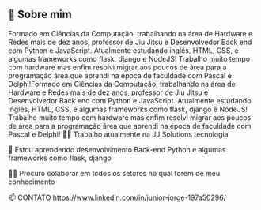 ## 🚀 Sobre mim
Formado em Ciências da Computação, trabalhando na área de Hardware e Redes mais de dez anos, professor de Jiu Jitsu e Desenvolvedor Back end com Python e JavaScript.
Atualmente estudando inglês, HTML, CSS, e algumas frameworks como flask, django e NodeJS!
Trabalho muito tempo com hardware mas enfim resolvi migrar aos poucos de área para a programação
área que aprendi na época de faculdade com Pascal e Delphi!Formado em Ciências da Computação, trabalhando na área de Hardware e Redes mais de dez anos, professor de Jiu Jitsu e Desenvolvedor Back end com Python e JavaScript. Atualmente estudando inglês, HTML, CSS, e algumas frameworks como flask, django e NodeJS! Trabalho muito tempo com hardware mas enfim resolvi migrar aos poucos de área para a programação área que aprendi na época de faculdade com Pascal e Delphi!
👩‍💻 Trabalho atualmente na JJ Solutions tecnologia 

🧠 Estou aprendendo desenvolvimento Back-end Python e algumas frameworks como flask, django

👯‍♀️ Procuro colaborar em todos os setores no qual forem de meu conhecimento 


📫 CONTATO https://www.linkedin.com/in/junior-jorge-197a50296/
